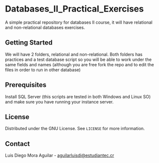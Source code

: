# Databases_II_Practical_Exercises

A simple practical repository for databases II course, it will have relational and non-relational databases exercises.

## Getting Started

We will have 2 folders, relational and non-relational. Both folders has practices and a test database script so you will be able to work under the same fields and names (although you are free fork the repo and to edit the files in order to run in other database)

## Prerequisites

Install SQL Server (this scripts are tested in both Windows and Linux SO) and make sure you have running your instance server.

<!-- LICENSE -->
## License

Distributed under the GNU License. See `LICENSE` for more information.

## Contact

Luis Diego Mora Aguilar - aguilarluisdi@estudiantec.cr
